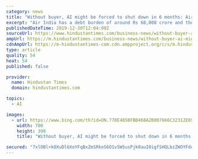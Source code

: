 ```yaml
---
category: news
title: "Without buyer, AI might be forced to shut down in 6 months: Airline official"
excerpt: "Air India has a debt burden of around Rs 60,000 crore and the government is still working on the modalities for the disinvestment.(REUTERS FILE) Struggling Air India might be forced to shut down by June next year unless it finds a buyer as “piecemeal” arrangements cannot be sustained for long, according to a senior airline official. Amid ..."
publishedDateTime: 2019-12-30T12:04:00Z
sourceUrl: https://www.hindustantimes.com/business-news/without-buyer-ai-might-be-forced-to-shut-down-in-6-months-airline-official/story-YYAPlDoX7bJk98joRwVWoO.html
ampUrl: https://m.hindustantimes.com/business-news/without-buyer-ai-might-be-forced-to-shut-down-in-6-months-airline-official/story-YYAPlDoX7bJk98joRwVWoO_amp.html
cdnAmpUrl: https://m-hindustantimes-com.cdn.ampproject.org/c/s/m.hindustantimes.com/business-news/without-buyer-ai-might-be-forced-to-shut-down-in-6-months-airline-official/story-YYAPlDoX7bJk98joRwVWoO_amp.html
type: article
quality: 54
heat: 54
published: false

provider:
  name: Hindustan Times
  domain: hindustantimes.com

topics:
  - AI

images:
  - url: https://www.bing.com/th?id=ON.770E485BFBB468A2B007666C32312E69
    width: 700
    height: 398
    title: "Without buyer, AI might be forced to shut down in 6 months: Airline official"

secured: "7xlOBl+kOXuDl6XoYFqBxZmSRkeS6O1v5W5usPjk0auI0igfSHQLbzZWOYFddhTPnQpjUL2l7svxfooVtx1OuBvuIqLAxsLEMqQAM6XJinXl5uqkPG4IM7983dL61QxNipTpUlnDBz6u8yv/g4bq/KS0EPBdQIVgHo+lDGALMyM6NMy1D0qidRgtCUVGSkC+ZvJFsH+cXd6vDDfV0x3POBuw0Obvntdaarj2Td7PVi6STn/XyKJ1xYJ0geGzq/DGKA0/9nhgw7oSjF489/gnWw==;etdb933JZko5V7iDpUdiXQ=="
---
```


